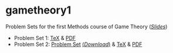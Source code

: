 # gametheory1
Problem Sets for the first Methods course of Game Theory (*[Slides](https://github.com/joostbouten/gametheory1/blob/master/Lecture%20Slides%20-%20Methods%20Game%20Theory%201%20-%20Tilburg%202017(3).pdf)*)

* Problem Set 1: [TeX](https://github.com/joostbouten/gametheory1/blob/master/Gametheoryset1.tex) & [PDF](https://github.com/joostbouten/gametheory1/blob/master/Gametheoryset1.pdf) 
* Problem Set 2: [Problem Set](https://github.com/joostbouten/gametheory1/blob/master/Game%20Theory%20I%20-%20Problem%20Set%202.pdf) [(*Download*)](https://github.com/joostbouten/gametheory1/raw/master/Game%20Theory%20I%20-%20Problem%20Set%202.pdf) & [TeX](https://github.com/joostbouten/gametheory1/blob/master/Gametheoryset2.tex) & [PDF](https://github.com/joostbouten/gametheory1/blob/master/Gametheoryset2.pdf)
